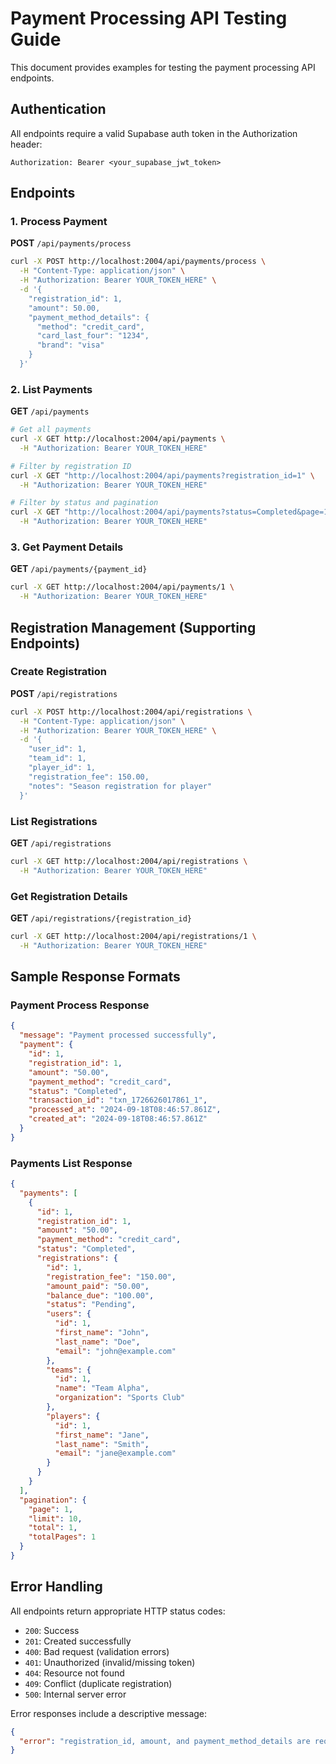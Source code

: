 # Payment Processing API Testing Guide

This document provides examples for testing the payment processing API endpoints.

## Authentication

All endpoints require a valid Supabase auth token in the Authorization header:
```
Authorization: Bearer <your_supabase_jwt_token>
```

## Endpoints

### 1. Process Payment
**POST** `/api/payments/process`

```bash
curl -X POST http://localhost:2004/api/payments/process \
  -H "Content-Type: application/json" \
  -H "Authorization: Bearer YOUR_TOKEN_HERE" \
  -d '{
    "registration_id": 1,
    "amount": 50.00,
    "payment_method_details": {
      "method": "credit_card",
      "card_last_four": "1234",
      "brand": "visa"
    }
  }'
```

### 2. List Payments
**GET** `/api/payments`

```bash
# Get all payments
curl -X GET http://localhost:2004/api/payments \
  -H "Authorization: Bearer YOUR_TOKEN_HERE"

# Filter by registration ID
curl -X GET "http://localhost:2004/api/payments?registration_id=1" \
  -H "Authorization: Bearer YOUR_TOKEN_HERE"

# Filter by status and pagination
curl -X GET "http://localhost:2004/api/payments?status=Completed&page=1&limit=5" \
  -H "Authorization: Bearer YOUR_TOKEN_HERE"
```

### 3. Get Payment Details
**GET** `/api/payments/{payment_id}`

```bash
curl -X GET http://localhost:2004/api/payments/1 \
  -H "Authorization: Bearer YOUR_TOKEN_HERE"
```

## Registration Management (Supporting Endpoints)

### Create Registration
**POST** `/api/registrations`

```bash
curl -X POST http://localhost:2004/api/registrations \
  -H "Content-Type: application/json" \
  -H "Authorization: Bearer YOUR_TOKEN_HERE" \
  -d '{
    "user_id": 1,
    "team_id": 1,
    "player_id": 1,
    "registration_fee": 150.00,
    "notes": "Season registration for player"
  }'
```

### List Registrations
**GET** `/api/registrations`

```bash
curl -X GET http://localhost:2004/api/registrations \
  -H "Authorization: Bearer YOUR_TOKEN_HERE"
```

### Get Registration Details
**GET** `/api/registrations/{registration_id}`

```bash
curl -X GET http://localhost:2004/api/registrations/1 \
  -H "Authorization: Bearer YOUR_TOKEN_HERE"
```

## Sample Response Formats

### Payment Process Response
```json
{
  "message": "Payment processed successfully",
  "payment": {
    "id": 1,
    "registration_id": 1,
    "amount": "50.00",
    "payment_method": "credit_card",
    "status": "Completed",
    "transaction_id": "txn_1726626017861_1",
    "processed_at": "2024-09-18T08:46:57.861Z",
    "created_at": "2024-09-18T08:46:57.861Z"
  }
}
```

### Payments List Response
```json
{
  "payments": [
    {
      "id": 1,
      "registration_id": 1,
      "amount": "50.00",
      "payment_method": "credit_card",
      "status": "Completed",
      "registrations": {
        "id": 1,
        "registration_fee": "150.00",
        "amount_paid": "50.00",
        "balance_due": "100.00",
        "status": "Pending",
        "users": {
          "id": 1,
          "first_name": "John",
          "last_name": "Doe",
          "email": "john@example.com"
        },
        "teams": {
          "id": 1,
          "name": "Team Alpha",
          "organization": "Sports Club"
        },
        "players": {
          "id": 1,
          "first_name": "Jane",
          "last_name": "Smith",
          "email": "jane@example.com"
        }
      }
    }
  ],
  "pagination": {
    "page": 1,
    "limit": 10,
    "total": 1,
    "totalPages": 1
  }
}
```

## Error Handling

All endpoints return appropriate HTTP status codes:
- `200`: Success
- `201`: Created successfully
- `400`: Bad request (validation errors)
- `401`: Unauthorized (invalid/missing token)
- `404`: Resource not found
- `409`: Conflict (duplicate registration)
- `500`: Internal server error

Error responses include a descriptive message:
```json
{
  "error": "registration_id, amount, and payment_method_details are required"
}
```